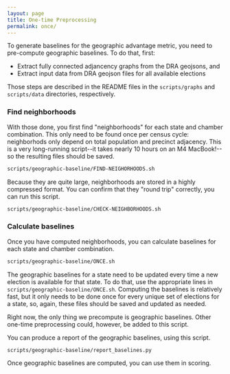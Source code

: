 ```yaml
---
layout: page
title: One-time Preprocessing
permalink: once/
---
```


To generate baselines for the geographic advantage metric, you need to pre-compute geographic baselines.
To do that, first:

* Extract fully connected adjancency graphs from the DRA geojsons, and
* Extract input data from DRA geojson files for all available elections

Those steps are described in the README files in the `scripts/graphs` and `scripts/data` directories, respectively.

### Find neighborhoods

With those done, you first find "neighborhoods" for each state and chamber combination.
This only need to be found once per census cycle: neighborhods only depend on total population and precinct adjacency.
This is a very long-running script--it takes nearly 10 hours on an M4 MacBook!--so the resulting files should be saved.

```bash
scripts/geographic-baseline/FIND-NEIGHORHOODS.sh
```

Because they are quite large, neighborhoods are stored in a highly compressed format.
You can confirm that they "round trip" correctly, you can run this script.

```bash
scripts/geographic-baseline/CHECK-NEIGHBORHOODS.sh
```

### Calculate baselines

Once you have computed neighborhoods, you can calculate baselines for each state and chamber combination.

```bash
scripts/geographic-baseline/ONCE.sh
```

The geographic baselines for a state need to be updated every time a new election is available for that state.
To do that, use the appropriate lines in `scripts/geographic-baseline/ONCE.sh`.
Computing the baselines is relatively fast, but it only needs to be done once for every unique set of elections
for a state, so, again, these files should be saved and updated as needed.

Right now, the only thing we precompute is geographic baselines.
Other one-time preprocessing could, however, be added to this script.

You can produce a report of the geographic baselines, using this script.

```bash
scripts/geographic-baseline/report_baselines.py
```

Once geographic baselines are computed, you can use them in scoring.